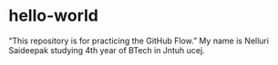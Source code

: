 # hello-world
“This  repository is for practicing the GitHub Flow.”
My name is Nelluri Saideepak studying 4th year of BTech in Jntuh ucej.


